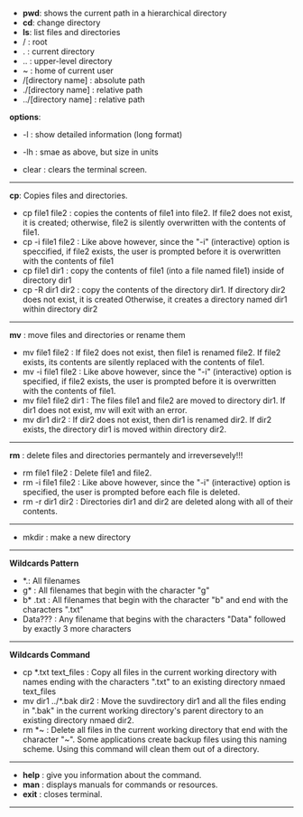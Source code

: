 
- **pwd**: shows the current path in a hierarchical directory
- **cd**: change directory 
- **ls**: list files and directories
- / : root
- . : current directory
- .. : upper-level directory
- ~ : home of current user
- /[directory name] : absolute path
- ./[directory name] : relative path
- ../[directory name] : relative path


**options**:
- -l : show detailed information (long format)
- -lh : smae as above, but size in units

- clear : clears the terminal screen.

---
**cp**: Copies files and directories.

- cp file1 file2 : copies the contents of file1 into file2. If file2 does not exist, it is created; otherwise, file2 is silently overwritten with the contents of file1.
- cp -i file1 file2 : Like above however, since the "-i" (interactive) option is speccified, if file2 exists, the user is prompted before it is overwritten with the contents of file1
- cp file1 dir1 : copy the contents of file1 (into a file named file1) inside of directory dir1
- cp -R dir1 dir2 : copy the contents of the directory dir1. If directory dir2 does not exist, it is created Otherwise, it creates a directory named dir1 within directory dir2

---

**mv** : move files and directories or rename them

- mv file1 file2 : If file2 does not exist, then file1 is renamed file2. If file2 exists, its contents are silently replaced with the contents of file1.
- mv -i file1 file2 : Like above however, since the "-i" (interactive) option is specified, if file2 exists, the user is prompted before it is overwritten with the contents of file1.
- mv file1 file2 dir1 : The files file1 and file2 are moved to directory dir1. If dir1 does not exist, mv will exit with an error.
- mv dir1 dir2 : If dir2 does not exist, then dir1 is renamed dir2. If dir2 exists, the directory dir1 is moved within directory dir2.

---

**rm** : delete files and directories permantely and irreversevely!!!

- rm file1 file2 : Delete file1 and file2.
- rm -i file1 file2 : Like above however, since the "-i" (interactive) option is specified, the user is prompted before each file is deleted.
- rm -r dir1 dir2 : Directories dir1 and dir2 are deleted along with all of their contents.

---

- mkdir : make a new directory

---

**Wildcards Pattern**
- *.: All filenames
- g* : All filenames that begin with the character "g"
- b* .txt : All filenames that begin with the character "b" and end with the characters ".txt"
- Data??? : Any filename that begins with the characters "Data" followed by exactly 3 more characters

---

**Wildcards Command**
- cp *.txt text_files : Copy all files in the current working directory with names ending with the characters ".txt" to an existing directory nmaed text_files
- mv dir1 ../*.bak dir2 : Move the suvdirectory dir1 and all the files ending in ".bak" in the current working directory's parent directory to an existing directory nmaed dir2.
- rm *~ : Delete all files in the current working directory that end with the character "~". Some applications create backup files using this naming scheme. Using this command will clean them out of a directory.

---

- **help** : give you information about the command.
- **man** : displays manuals for commands or resources.
- **exit** : closes terminal.

---
